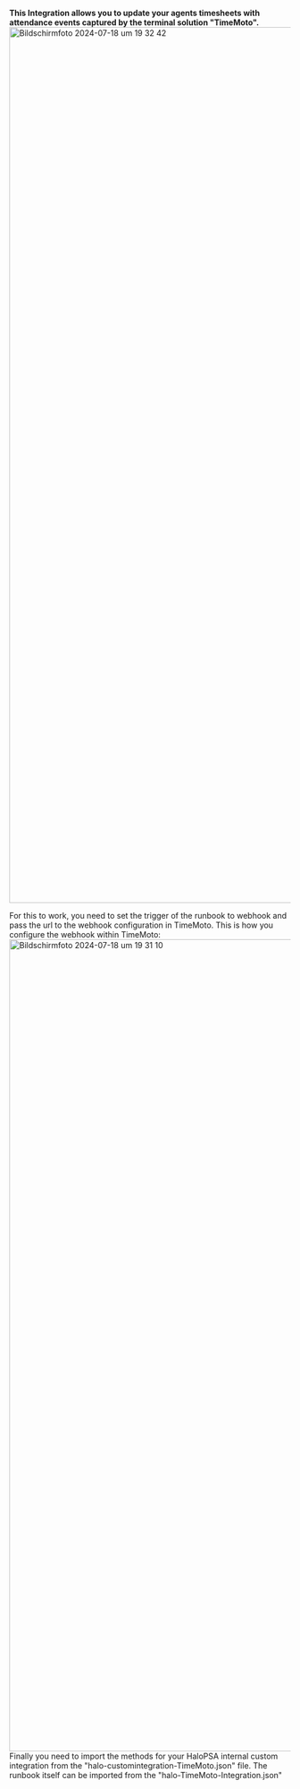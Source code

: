 <b>This Integration allows you to update your agents timesheets with attendance events captured by the terminal solution "TimeMoto".</b>
<br>
<img width="1565" alt="Bildschirmfoto 2024-07-18 um 19 32 42" src="https://github.com/user-attachments/assets/921d9c5b-8b04-4c30-8f27-8bbe815d802f">
<br>

For this to work, you need to set the trigger of the runbook to webhook and pass the url to the webhook configuration in TimeMoto.
This is how you configure the webhook within TimeMoto:<br>
<img width="1451" alt="Bildschirmfoto 2024-07-18 um 19 31 10" src="https://github.com/user-attachments/assets/041fa176-7f46-4df3-bcb8-37c888158231">
<br>
Finally you need to import the methods for your HaloPSA internal custom integration from the "halo-customintegration-TimeMoto.json" file.
The runbook itself can be imported from the "halo-TimeMoto-Integration.json"
